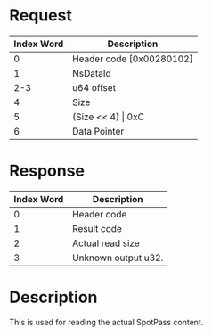 # Request

| Index Word | Description                |
|------------|----------------------------|
| 0          | Header code \[0x00280102\] |
| 1          | NsDataId                   |
| 2-3        | u64 offset                 |
| 4          | Size                       |
| 5          | (Size \<\< 4) \| 0xC       |
| 6          | Data Pointer               |

# Response

| Index Word | Description         |
|------------|---------------------|
| 0          | Header code         |
| 1          | Result code         |
| 2          | Actual read size    |
| 3          | Unknown output u32. |

# Description

This is used for reading the actual SpotPass content.